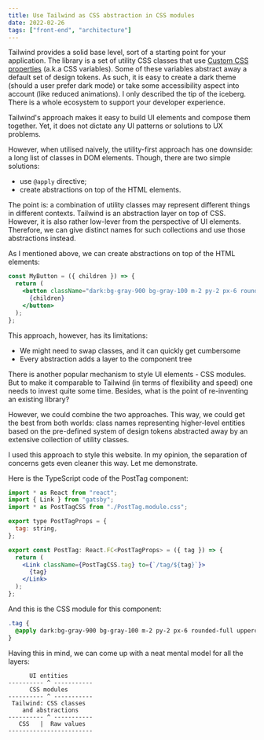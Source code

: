 ```yaml
---
title: Use Tailwind as CSS abstraction in CSS modules
date: 2022-02-26
tags: ["front-end", "architecture"]
---
```


Tailwind provides a solid base level, sort of a starting point for your application. The library is a set of utility CSS classes that use [Custom CSS properties](https://developer.mozilla.org/en-US/docs/Web/CSS/--*) (a.k.a CSS variables). Some of these variables abstract away a default set of design tokens. As such, it is easy to create a dark theme (should a user prefer dark mode) or take some accessibility aspect into account (like reduced animations). I only described the tip of the iceberg. There is a whole ecosystem to support your developer experience.

Tailwind's approach makes it easy to build UI elements and compose them together. Yet, it does not dictate any UI patterns or solutions to UX problems.

However, when utilised naively, the utility-first approach has one downside: a long list of classes in DOM elements. Though, there are two simple solutions:

- use `@apply` directive;
- create abstractions on top of the HTML elements.

The point is: a combination of utility classes may represent different things in different contexts. Tailwind is an abstraction layer on top of CSS. However, it is also rather low-lever from the perspective of UI elements. Therefore, we can give distinct names for such collections and use those abstractions instead.

As I mentioned above, we can create abstractions on top of the HTML elements:

```jsx
const MyButton = ({ children }) => {
  return (
    <button className="dark:bg-gray-900 bg-gray-100 m-2 py-2 px-6 rounded-full uppercase ">
      {children}
    </button>
  );
};
```

This approach, however, has its limitations:

- We might need to swap classes, and it can quickly get cumbersome
- Every abstraction adds a layer to the component tree

There is another popular mechanism to style UI elements - CSS modules. But to make it comparable to Tailwind (in terms of flexibility and speed) one needs to invest quite some time. Besides, what is the point of re-inventing an existing library?

However, we could combine the two approaches. This way, we could get the best from both worlds: class names representing higher-level entities based on the pre-defined system of design tokens abstracted away by an extensive collection of utility classes.

I used this approach to style this website. In my opinion, the separation of concerns gets even cleaner this way. Let me demonstrate.

Here is the TypeScript code of the PostTag component:

```jsx
import * as React from "react";
import { Link } from "gatsby";
import * as PostTagCSS from "./PostTag.module.css";

export type PostTagProps = {
  tag: string,
};

export const PostTag: React.FC<PostTagProps> = ({ tag }) => {
  return (
    <Link className={PostTagCSS.tag} to={`/tag/${tag}`}>
      {tag}
    </Link>
  );
};
```

And this is the CSS module for this component:

```css
.tag {
  @apply dark:bg-gray-900 bg-gray-100 m-2 py-2 px-6 rounded-full uppercase font-bold text-sm tracking-wide;
}
```

Having this in mind, we can come up with a neat mental model for all the layers:

```
      UI entities
---------- ^ -----------
      CSS modules
---------- ^ -----------
 Tailwind: CSS classes
    and abstractions
---------- ^ -----------
   CSS   |  Raw values
------------------------
```
